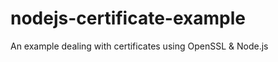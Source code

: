 nodejs-certificate-example
==========================

An example dealing with certificates using OpenSSL &amp; Node.js

